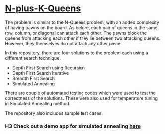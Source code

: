 # [N-plus-K-Queens](https://n-plus-k-queens.herokuapp.com/)

The problem is similar to the N-Queens problem, with an added complexity of having pawns on the board. 
As before, each pair of queens in the same row, column, or diagonal can attack each other.
The pawns block the queens from attacking each other if they lie between two attacking queens. 
However, they themselves do not attack any other piece. 

In this repository, there are four solutions to the problem each using a different search technique.
* Depth First Search using Recursion
* Depth First Search Iterative
* Breadth First Search
* Simulated Annealing

There are couple of automated testing codes which were used to test the correctness of the solutions.
These were also used for temperature tuning in Simulated Annealing method.

The repository also includes sample test cases.

### H3 Check out a demo app for simulated annealing [here](https://n-plus-k-queens.herokuapp.com/)
